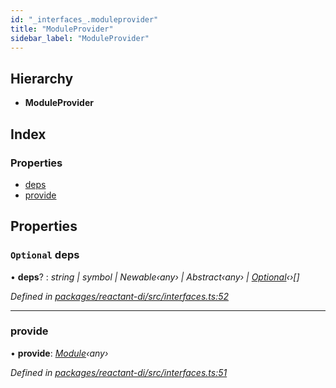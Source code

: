 ```yaml
---
id: "_interfaces_.moduleprovider"
title: "ModuleProvider"
sidebar_label: "ModuleProvider"
---
```


## Hierarchy

* **ModuleProvider**

## Index

### Properties

* [deps](_interfaces_.moduleprovider.md#optional-deps)
* [provide](_interfaces_.moduleprovider.md#provide)

## Properties

### `Optional` deps

• **deps**? : *string | symbol | Newable‹any› | Abstract‹any› | [Optional](../classes/_createcontainer_.optional.md)‹›[]*

*Defined in [packages/reactant-di/src/interfaces.ts:52](https://github.com/unadlib/reactant/blob/5ec3851/packages/reactant-di/src/interfaces.ts#L52)*

___

###  provide

• **provide**: *[Module](_interfaces_.module.md)‹any›*

*Defined in [packages/reactant-di/src/interfaces.ts:51](https://github.com/unadlib/reactant/blob/5ec3851/packages/reactant-di/src/interfaces.ts#L51)*
